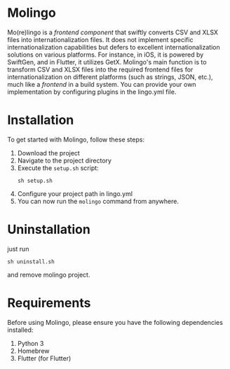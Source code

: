 # Molingo

Mo(re)lingo is a *frontend component* that swiftly converts CSV and XLSX files into internationalization files. It does not implement specific internationalization capabilities but defers to excellent internationalization solutions on various platforms. For instance, in iOS, it is powered by SwiftGen, and in Flutter, it utilizes GetX. Molingo's main function is to transform CSV and XLSX files into the required frontend files for internationalization on different platforms (such as strings, JSON, etc.), much like a *frontend* in a build system. You can provide your own implementation by configuring plugins in the lingo.yml file.

# Installation

To get started with Molingo, follow these steps:

1. Download the project
2. Navigate to the project directory
3. Execute the `setup.sh` script:
   ```shell
   sh setup.sh
   ```
4. Configure your project path in lingo.yml
5. You can now run the `molingo` command from anywhere.

# Uninstallation

just run 

```shell
sh uninstall.sh
```
and remove molingo project.

# Requirements

Before using Molingo, please ensure you have the following dependencies installed:

1. Python 3
2. Homebrew
3. Flutter (for Flutter)